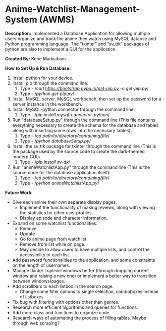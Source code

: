 # Anime-Watchlist-Management-System (AWMS)

**Description:** Implemented a Database Application for allowing multiple users organize and track the anime they watch using MySQL databse and Python programming language. The "tkinter" and "sv_ttk" packages of python are also to implement a GUI for the application.

**Created By:** Kene Maduabum.

**How to Set Up & Run Database:**
1. Install python for your device.
2. Install pip through the command line:
    1. Type - /*curl https://bootstrap.pypa.io/get-pip.py -o get-pip.py*/
    2. Type - /*python get-pip.py*/
3. Install MySQL server, MySQL workbench, then set up the password for a server instance in the workbench.
4. Install MySQL-python connector through the command line:
    1. Type - /*pip install mysql-connector-python*/
5. Run "databaseSetup.py" through the command line (This file contains everything necessary to create the schema for the database and tables along with inserting some rows into the necessary tables):
    1. Type - /*cd path/to/directory/containing/file*/
    2. Type - /*python databaseSetup.py*/
6. Install the sv_ttk package for tkinter through the command line (This is the package used by the source code to create the dark-themed modern GUI):
    1. Type - /*pip install sv-ttk*/
7. Run "animeWatchlistApp.py" through the command line (This is the source code for the database application itself):
    1. Type - /*cd path/to/directory/containing/file*/
    2. Type - /*python animeWatchlistApp.py*/
 

**Future Work:**
- Give each anime their own separate display pages.
  - Implement the functionality of making reviews, along with viewing the statistics for other user profiles.
  - Display episode and character information.
- Expand on some watchlist functionalities:
  - Remove
  - Update
  - Go to anime page from watchlist.
  - Remove from list while on page.
  - May decide to allow users to have multiple lists, and control the accessibility of each list.
- Add password functionalities to the application, and some constraints on the length of usernames.
- Manage tkinter Toplevel windows better (through dropping current window and raising a new one) or implement a better way to transition between windows/pages.
- Add scrollbars to each listbox in the search page.
  - Change some filter options to single selection, comboboxes instead of listboxes.
- Fix bug with filtering with options other than genres.
- Research more efficient algorithms and queries for functions.
- Add more class and functions to organize code.
- Research ways of automating the process of filling tables. Maybe through web scraping?
